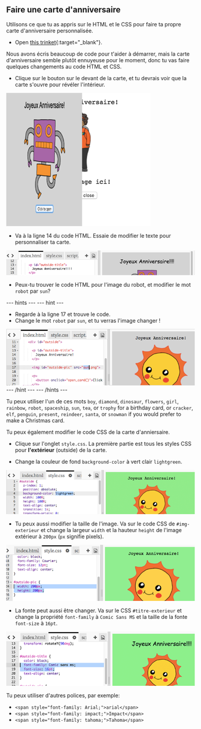 ## Faire une carte d'anniversaire

Utilisons ce que tu as appris sur le HTML et le CSS pour faire ta propre carte d'anniversaire personnalisée.

+ Open [this trinket](https://trinket.io/html/b33e4f4ca8){:target="_blank"}.

Nous avons écris beaucoup de code pour t'aider à démarrer, mais la carte d'anniversaire semble plutôt ennuyeuse pour le moment, donc tu vas faire quelques changements au code HTML et CSS.

+ Clique sur le bouton sur le devant de la carte, et tu devrais voir que la carte s'ouvre pour révéler l'intérieur.

![capture d'écran](images/birthday-click.png)

+ Va à la ligne 14 du code HTML. Essaie de modifier le texte pour personnaliser ta carte.

![capture d'écran](images/birthday-card-html.png)

+ Peux-tu trouver le code HTML pour l'image du robot, et modifier le mot `robot` par `sun`?

\--- hints \--- \--- hint \---

+ Regarde à la ligne 17 et trouve le code.
+ Change le mot `robot` par `sun`, et tu verras l'image changer !

![capture d'écran](images/birthday-card-sun.png) \--- /hint \--- \--- /hints \---

Tu peux utiliser l'un de ces mots `boy`, `diamond`, `dinosaur`, `flowers`, `girl`, `rainbow`, `robot`, `spaceship`, `sun`, `tea`, or `trophy` for a birthday card, or `cracker`, `elf`, `penguin`, `present`, `reindeer`, `santa`, or `snowman` if you would prefer to make a Christmas card.

Tu peux également modifier le code CSS de la carte d'anniersaire.

+ Clique sur l'onglet `style.css`. La première partie est tous les styles CSS pour **l'extérieur** (outside) de la carte.

+ Change la couleur de fond `background-color` à vert clair `lightgreen`.

![capture d'écran](images/birthday-card-outside.png)

+ Tu peux aussi modifier la taille de l'image. Va sur le code CSS de `#img-exterieur` et change la largeur `width` et la hauteur `height` de l'image extérieur à `200px` (`px` signifie pixels).

![capture d'écran](images/birthday-card-size.png)

+ La fonte peut aussi être changer. Va sur le CSS `#titre-exterieur` et change la propriété `font-family` à `Comic Sans MS` et la taille de la fonte `font-size` à `16pt`.

![capture d'écran](images/birthday-card-font.png)

Tu peux utiliser d'autres polices, par exemple:

+ `<span style="font-family: Arial;">arial</span>`
+ `<span style="font-family: impact;">Impact</span>`
+ `<span style="font-family: tahoma;">Tahoma</span>`